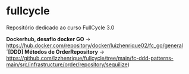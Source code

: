 # fullcycle
Repositório dedicado ao curso FullCycle 3.0


**Dockerhub, desafio docker GO** -> https://hub.docker.com/repository/docker/luizhenrique02/fc_go/general
**´[DDD] Métodos de OrderRepository** -> https://github.com/lzzhenrique/fullcycle/tree/main/fc-ddd-patterns-main/src/infrastructure/order/repository/sequilize)
